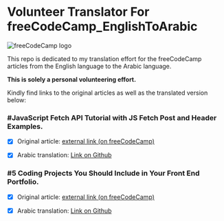 # Volunteer Translator For freeCodeCamp_EnglishToArabic

![freeCodeCamp logo](https://design-style-guide.freecodecamp.org/downloads/fcc_secondary_large.png)



This repo is dedicated to my translation effort for the freeCodeCamp articles from the English language to the Arabic language.

**This is solely a personal volunteering effort.**

Kindly find links to the original articles as well as the translated version below:

### \#**JavaScript Fetch API Tutorial with JS Fetch Post and Header Examples.**

- [x] Original article: [external link (on freeCodeCamp)](https://www.freecodecamp.org/news/javascript-fetch-api-tutorial-with-js-fetch-post-and-header-examples/)

- [x] Arabic translation: [Link on Github](https://github.com/AhmedEFRMElwazery/VolunteerTranslatorForfreeCodeCamp_EnglishToArabic/blob/main/articles/JavaScript%20Fetch%20API%20Tutorial%20with%20JS%20Fetch%20Post%20and%20Header%20Examples.md)


### \#**5 Coding Projects You Should Include in Your Front End Portfolio.**

- [x] Original article: [external link (on freeCodeCamp)](https://www.freecodecamp.org/news/coding-projects-to-include-in-your-frontend-portfolio/)

- [x] Arabic translation: [Link on Github](https://github.com/AhmedEFRMElwazery/VolunteerTranslatorForfreeCodeCamp_EnglishToArabic/blob/main/articles/5%20Coding%20Projects%20You%20Should%20Include%20in%20Your%20Front%20End%20Portfolio.md)